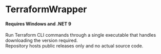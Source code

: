 # TerraformWrapper
#### Requires Windows and .NET 9
Run Terraform CLI commands through a single executable that handles downloading the version required.\
Repository hosts public releases only and no actual source code.
